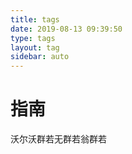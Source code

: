 ```yaml
---
title: tags
date: 2019-08-13 09:39:50
type: tags
layout: tag
sidebar: auto
---
```


# 指南

沃尔沃群若无群若翁群若